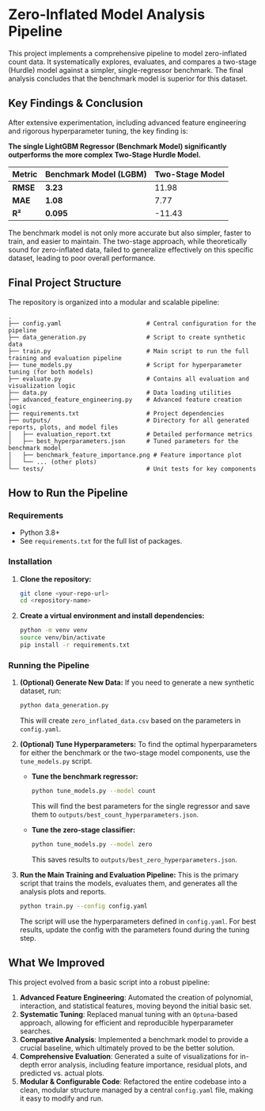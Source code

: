 # Zero-Inflated Model Analysis Pipeline

This project implements a comprehensive pipeline to model zero-inflated count data. It systematically explores, evaluates, and compares a two-stage (Hurdle) model against a simpler, single-regressor benchmark. The final analysis concludes that the benchmark model is superior for this dataset.

## Key Findings & Conclusion

After extensive experimentation, including advanced feature engineering and rigorous hyperparameter tuning, the key finding is:

**The single LightGBM Regressor (Benchmark Model) significantly outperforms the more complex Two-Stage Hurdle Model.**

| Metric | Benchmark Model (LGBM) | Two-Stage Model |
| :--- | :--- | :--- |
| **RMSE** | **3.23** | 11.98 |
| **MAE** | **1.08** | 7.77 |
| **R²** | **0.095** | -11.43 |

The benchmark model is not only more accurate but also simpler, faster to train, and easier to maintain. The two-stage approach, while theoretically sound for zero-inflated data, failed to generalize effectively on this specific dataset, leading to poor overall performance.

## Final Project Structure

The repository is organized into a modular and scalable pipeline:

```text
.
├── config.yaml                        # Central configuration for the pipeline
├── data_generation.py                 # Script to create synthetic data
├── train.py                           # Main script to run the full training and evaluation pipeline
├── tune_models.py                     # Script for hyperparameter tuning (for both models)
├── evaluate.py                        # Contains all evaluation and visualization logic
├── data.py                            # Data loading utilities
├── advanced_feature_engineering.py    # Advanced feature creation logic
├── requirements.txt                   # Project dependencies
├── outputs/                           # Directory for all generated reports, plots, and model files
│   ├── evaluation_report.txt          # Detailed performance metrics
│   ├── best_hyperparameters.json      # Tuned parameters for the benchmark model
│   ├── benchmark_feature_importance.png # Feature importance plot
│   └── ... (other plots)
└── tests/                             # Unit tests for key components
```

## How to Run the Pipeline

### Requirements

- Python 3.8+
- See `requirements.txt` for the full list of packages.

### Installation

1.  **Clone the repository:**
    ```bash
    git clone <your-repo-url>
    cd <repository-name>
    ```

2.  **Create a virtual environment and install dependencies:**
    ```bash
    python -m venv venv
    source venv/bin/activate
    pip install -r requirements.txt
    ```

### Running the Pipeline

1.  **(Optional) Generate New Data:**
    If you need to generate a new synthetic dataset, run:
    ```bash
    python data_generation.py
    ```
    This will create `zero_inflated_data.csv` based on the parameters in `config.yaml`.

2.  **(Optional) Tune Hyperparameters:**
    To find the optimal hyperparameters for either the benchmark or the two-stage model components, use the `tune_models.py` script.

    *   **Tune the benchmark regressor:**
        ```bash
        python tune_models.py --model count
        ```
        This will find the best parameters for the single regressor and save them to `outputs/best_count_hyperparameters.json`.

    *   **Tune the zero-stage classifier:**
        ```bash
        python tune_models.py --model zero
        ```
        This saves results to `outputs/best_zero_hyperparameters.json`.

3.  **Run the Main Training and Evaluation Pipeline:**
    This is the primary script that trains the models, evaluates them, and generates all the analysis plots and reports.
    ```bash
    python train.py --config config.yaml
    ```
    The script will use the hyperparameters defined in `config.yaml`. For best results, update the config with the parameters found during the tuning step.

## What We Improved

This project evolved from a basic script into a robust pipeline:

1.  **Advanced Feature Engineering**: Automated the creation of polynomial, interaction, and statistical features, moving beyond the initial basic set.
2.  **Systematic Tuning**: Replaced manual tuning with an `Optuna`-based approach, allowing for efficient and reproducible hyperparameter searches.
3.  **Comparative Analysis**: Implemented a benchmark model to provide a crucial baseline, which ultimately proved to be the better solution.
4.  **Comprehensive Evaluation**: Generated a suite of visualizations for in-depth error analysis, including feature importance, residual plots, and predicted vs. actual plots.
5.  **Modular & Configurable Code**: Refactored the entire codebase into a clean, modular structure managed by a central `config.yaml` file, making it easy to modify and run.

